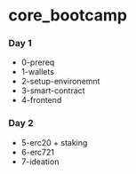 # core_bootcamp

### Day 1

- 0-prereq
- 1-wallets
- 2-setup-environemnt
- 3-smart-contract
- 4-frontend

### Day 2

- 5-erc20 + staking
- 6-erc721
- 7-ideation
